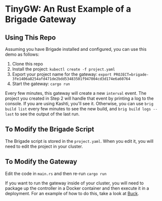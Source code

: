# TinyGW: An Rust Example of a Brigade Gateway

## Using This Repo

Assuming you have Brigade installed and configured, you can use this demo as follows:

1. Clone this repo
2. Install the project: `kubectl create -f project.yaml`
3. Export your project name for the gateway: `export PROJECT=brigade-3fe1406a8254afd471de2bdd53483501f947004cd3d174e6a60764`
4. Start the gateway: `cargo run`

Every few minutes, this gateway will create a new `interval` event. The project you created in Step 2 will handle that event by printing a log to the console. If you are using Kashti, you'll see it. Otherwise, you can use `brig build list` every few minutes to see the new build, and `brig build logs --last` to see the output of the last run.

## To Modify the Brigade Script

The Brigade script is stored in the `project.yaml`. When you edit it, you will need to edit the project in your cluster.

## To Modify the Gateway

Edit the code in `main.rs` and then re-run `cargo run`

If you want to run the gateway inside of your cluster, you will need to package up the controller in a Docker container and then execute it in a deployment. For an example of how to do this, take a look at [Buck](https://github.com/brigadecore/buck).